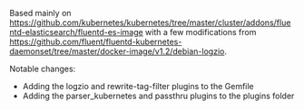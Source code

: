 Based mainly on https://github.com/kubernetes/kubernetes/tree/master/cluster/addons/fluentd-elasticsearch/fluentd-es-image with a few modifications from https://github.com/fluent/fluentd-kubernetes-daemonset/tree/master/docker-image/v1.2/debian-logzio.

Notable changes:
- Adding the logzio and rewrite-tag-filter plugins to the Gemfile
- Adding the parser_kubernetes and passthru plugins to the plugins folder